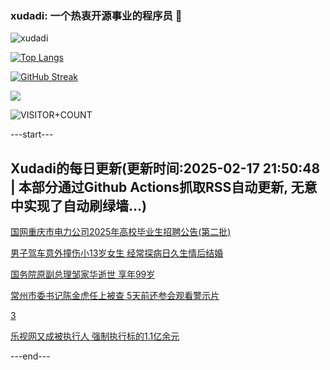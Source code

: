 ### xudadi: 一个热衷开源事业的程序员 👋

![xudadi](https://github-readme-stats-git-masterorgs-github-readme-stats-team.vercel.app/api?username=xudadi)

[![Top Langs](https://github-readme-stats.vercel.app/api/top-langs/?username=xudadi)](https://github.com/anuraghazra/github-readme-stats)

[![GitHub Streak](https://streak-stats.demolab.com?user=xudadi&locale=zh_Hans)](https://git.io/streak-stats)

![](https://raw.githubusercontent.com/xudadi/xudadi/main/assets/github-contribution-grid-snake.svg)

![VISITOR+COUNT](https://komarev.com/ghpvc/?username=xudadi&label=VISITOR+COUNT)


---start---

## Xudadi的每日更新(更新时间:2025-02-17 21:50:48 | 本部分通过Github Actions抓取RSS自动更新, 无意中实现了自动刷绿墙...)

[国网重庆市电力公司2025年高校毕业生招聘公告(第二批)](https://www.gongkaoleida.com/article/2290880)

[男子驾车意外撞伤小13岁女生 经常探病日久生情后结婚](https://m.163.com/news/article/JOK8TGLE0514R9OJ.html)

[国务院原副总理邹家华逝世 享年99岁](https://m.163.com/news/article/JOK7L18N0001899N.html)

[常州市委书记陈金虎任上被查 5天前还参会观看警示片](https://m.163.com/news/article/JOK5S5K2055040N3.html)

[3](https://m.163.com/touch/news/sub/domestic)

[乐视网又成被执行人 强制执行标的1.1亿余元](https://m.163.com/news/article/JOJVN6FD0534A4SC.html)

---end---
